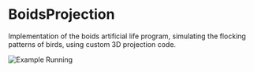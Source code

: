 # BoidsProjection
Implementation of the boids artificial life program, simulating the flocking patterns of birds, using custom 3D projection code.

![Example Running](imgs/updatedDefaults.gif)